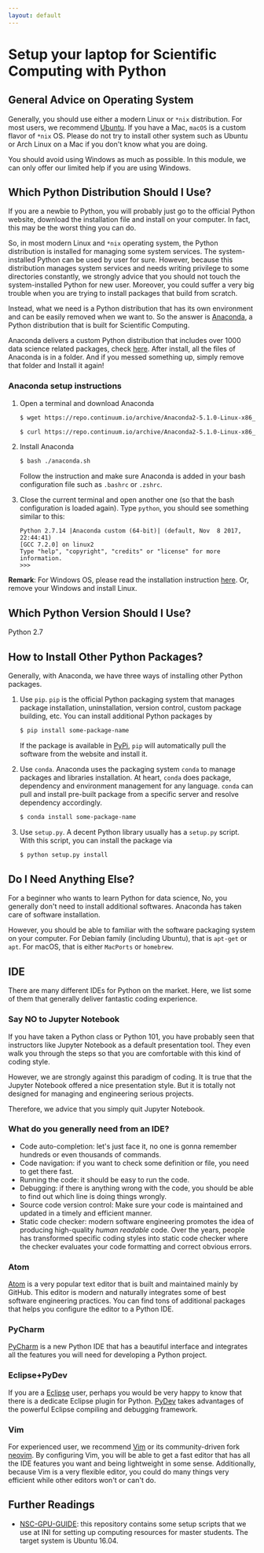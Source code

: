 ```yaml
---
layout: default
---
```


# Setup your laptop for Scientific Computing with Python

## General Advice on Operating System

Generally, you should use either a modern Linux or `*nix` distribution.
For most users, we recommend [Ubuntu](https://www.ubuntu.com/).
If you have a Mac, `macOS` is a custom flavor of `*nix` OS.
Please do not try to install other system such as Ubuntu or Arch Linux
on a Mac if you don't know what you are doing.

You should avoid using Windows as much as possible.
In this module, we can only offer our limited help if you are using Windows.

## Which Python Distribution Should I Use?

If you are a newbie to Python, you will probably just go to the official Python website, download the installation file and install on your computer. In fact, this may be the worst thing you can do.

So, in most modern Linux and `*nix` operating system, the Python distribution is installed for managing some system services. The system-installed Python can be used by user for sure. However, because this distribution manages system services and needs writing privilege to some directories constantly, we strongly advice that you should not touch the system-installed Python for new user. Moreover, you could suffer a very big trouble when you are trying to install packages that
build from scratch.

Instead, what we need is a Python distribution that has its own environment and can be easily removed when we want to. So the answer is [Anaconda](https://anaconda.org/), a Python distribution that is built for Scientific Computing.

Anaconda delivers a custom Python distribution that includes over 1000 data science related packages, check [here](https://docs.anaconda.com/anaconda/packages/py2.7_linux-64). After install, all the files of Anaconda is in a folder. And if you messed something up, simply remove that folder and Install it again!

### Anaconda setup instructions

1. Open a terminal and download Anaconda

    ```bash
    $ wget https://repo.continuum.io/archive/Anaconda2-5.1.0-Linux-x86_64.sh -O anaconda.sh  # for Linux
    ```

    ```bash
    $ curl https://repo.continuum.io/archive/Anaconda2-5.1.0-Linux-x86_64.sh -o anaconda.sh  # for macOS
    ```

2. Install Anaconda

    ```bash
    $ bash ./anaconda.sh
    ```

    Follow the instruction and make sure Anaconda is added in your bash configuration file such as `.bashrc` or `.zshrc`.

3. Close the current terminal and open another one (so that the bash configuration is loaded again). Type `python`, you should see something similar to this:

    ```
    Python 2.7.14 |Anaconda custom (64-bit)| (default, Nov  8 2017, 22:44:41)
    [GCC 7.2.0] on linux2
    Type "help", "copyright", "credits" or "license" for more information.
    >>>
    ```

__Remark__: For Windows OS, please read the installation instruction [here](https://www.anaconda.com/download/#windows). Or, remove your Windows and install Linux.

## Which Python Version Should I Use?

Python 2.7

## How to Install Other Python Packages?

Generally, with Anaconda, we have three ways of installing other Python packages.

1. Use `pip`. `pip` is the official Python packaging system that manages package installation, uninstallation, version control, custom package building, etc. You can install additional Python packages by

    ```bash
    $ pip install some-package-name
    ```

    If the package is available in [PyPi](https://pypi.org/), `pip` will automatically pull the software from the website and install it.

2. Use `conda`. Anaconda uses the packaging system `conda` to manage packages and libraries installation. At heart, `conda` does package, dependency and environment management for any language. `conda` can pull and install pre-built package from a specific server and resolve dependency accordingly.

    ```bash
    $ conda install some-package-name
    ```

3. Use `setup.py`. A decent Python library usually has a `setup.py` script. With this script, you can install the package via

    ```bash
    $ python setup.py install
    ```

## Do I Need Anything Else?

For a beginner who wants to learn Python for data science, No, you generally don't need to install additional softwares. Anaconda has taken care of software installation.

However, you should be able to familiar with the software packaging system on your computer. For Debian family (including Ubuntu), that is `apt-get` or `apt`. For macOS, that is either `MacPorts` or `homebrew`.

## IDE

There are many different IDEs for Python on the market. Here, we list some of
them that generally deliver fantastic coding experience.

### Say NO to Jupyter Notebook

If you have taken a Python class or Python 101, you have probably seen that
instructors like Jupyter Notebook as a default presentation tool.
They even walk you through the steps so that you are comfortable with
this kind of coding style.

However, we are strongly against this paradigm of coding.
It is true that the Jupyter Notebook offered a nice presentation style.
But it is totally not designed for managing and engineering serious projects.

Therefore, we advice that you simply quit Jupyter Notebook.

### What do you generally need from an IDE?

+ Code auto-completion: let's just face it, no one is gonna remember hundreds or even thousands of commands.
+ Code navigation: if you want to check some definition or file, you need to get there fast.
+ Running the code: it should be easy to run the code.
+ Debugging: if there is anything wrong with the code, you should be able to find out which line is doing things wrongly.
+ Source code version control: Make sure your code is maintained and updated in a timely and efficient manner.
+ Static code checker: modern software engineering promotes the idea of producing high-quality _human readable_ code. Over the years, people has transformed specific coding styles into static code checker where the checker evaluates your code formatting and correct obvious errors.

### Atom

[Atom](https://atom.io/) is a very popular text editor that is built and maintained mainly by GitHub. This editor is modern and naturally integrates some of best software engineering practices. You can find tons of additional packages that helps you configure the editor to a Python IDE.

### PyCharm

[PyCharm](https://www.jetbrains.com/pycharm/) is a new Python IDE that has a beautiful interface and integrates all the features you will need for developing a Python project.

### Eclipse+PyDev

If you are a [Eclipse](http://www.eclipse.org/) user, perhaps you would be very happy to know that there is a dedicate Eclipse plugin for Python. [PyDev](http://www.pydev.org/) takes advantages of the powerful Eclipse compiling and debugging framework.

### Vim

For experienced user, we recommend [Vim](https://www.vim.org/) or its community-driven fork [neovim](https://neovim.io/). By configuring Vim, you will be able to get a fast editor that has all the IDE features you want and being lightweight in some sense. Additionally, because Vim is a very flexible editor, you could do many things very efficient while other editors won't or can't do.

## Further Readings

+ [NSC-GPU-GUIDE](https://github.com/duguyue100/NSC-GPU-GUIDE): this repository contains some setup scripts that we use at INI for setting up computing resources for master students. The target system is Ubuntu 16.04.
